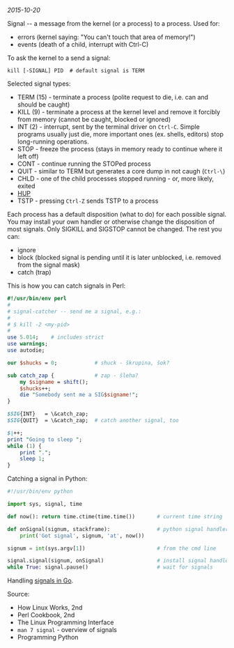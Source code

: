 *2015-10-20*

Signal -- a message from the kernel (or a process) to a process. Used for:

* errors (kernel saying: "You can't touch that area of memory!")
* events (death of a child, interrupt with Ctrl-C)

To ask the kernel to a send a signal:

``` shell
kill [-SIGNAL] PID  # default signal is TERM
```

Selected signal types:

* TERM (15) - terminate a process (polite request to die, i.e. can and should be caught)
* KILL (9) - terminate a process at the kernel level and remove it forcibly from memory (cannot be caught, blocked or ignored)
* INT (2) - interrupt, sent by the terminal driver on `Ctrl-C`. Simple programs usually just die, more important ones (ex. shells, editors) stop long-running operations.
* STOP - freeze the process (stays in memory ready to continue where it left
    off)
* CONT - continue running the STOPed process
* QUIT - similar to TERM but generates a core dump in not caugh (`Ctrl-\`)
* CHLD - one of the child processes stopped running - or, more likely, exited
* [HUP](http://world.std.com/~swmcd/steven/tech/daemon.html)
* TSTP - pressing `Ctrl-Z` sends TSTP to a process

Each process has a default disposition (what to do) for each possible signal. You may install your own handler or otherwise change the disposition of most signals. Only SIGKILL and SIGSTOP cannot be changed. The rest you can:

* ignore
* block (blocked signal is pending until it is later unblocked, i.e. removed from the signal mask)
* catch (trap)

This is how you can catch signals in Perl:

``` perl
#!/usr/bin/env perl
#
# signal-catcher -- send me a signal, e.g.:
#
# $ kill -2 <my-pid>
#
use 5.014;    # includes strict
use warnings;
use autodie;

our $shucks = 0;            # shuck - škrupina, šok?

sub catch_zap {             # zap - šleha?
    my $signame = shift();
    $shucks++;
    die "Somebody sent me a SIG$signame!";
}

$SIG{INT}   = \&catch_zap;
$SIG{QUIT}  = \&catch_zap;  # catch another signal, too

$|++;
print "Going to sleep ";
while (1) {
    print ".";
    sleep 1;
}
```

Catching a signal in Python:

``` python
#!/usr/bin/env python

import sys, signal, time

def now(): return time.ctime(time.time())       # current time string

def onSignal(signum, stackframe):               # python signal handler
    print('Got signal', signum, 'at', now())

signum = int(sys.argv[1])                       # from the cmd line

signal.signal(signum, onSignal)                 # install signal handler
while True: signal.pause()                      # wait for signals
```

Handling [signals in Go](https://gobyexample.com/signals).

Source:

* How Linux Works, 2nd
* Perl Cookbook, 2nd
* The Linux Programming Interface
* `man 7 signal` - overview of signals
* Programming Python
